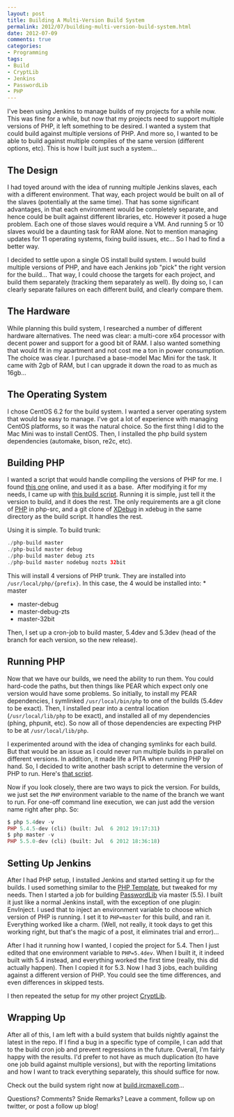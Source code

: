 ```yaml
---
layout: post
title: Building A Multi-Version Build System
permalink: 2012/07/building-multi-version-build-system.html
date: 2012-07-09
comments: true
categories:
- Programming
tags:
- Build
- CryptLib
- Jenkins
- PasswordLib
- PHP
---
```


I've been using Jenkins to manage builds of my projects for a while now. This was fine for a while, but now that my projects need to support multiple versions of PHP, it left something to be desired. I wanted a system that could build against multiple versions of PHP. And more so, I wanted to be able to build against multiple compiles of the same version (different options, etc). This is how I built just such a system...<!--more-->
## The Design


I had toyed around with the idea of running multiple Jenkins slaves, each with a different environment. That way, each project would be built on all of the slaves (potentially at the same time). That has some significant advantages, in that each environment would be completely separate, and hence could be built against different libraries, etc. However it posed a huge problem. Each one of those slaves would require a VM. And running 5 or 10 slaves would be a daunting task for RAM alone. Not to mention managing updates for 11 operating systems, fixing build issues, etc... So I had to find a better way.

I decided to settle upon a single OS install build system. I would build multiple versions of PHP, and have each Jenkins job "pick" the right version for the build... That way, I could choose the targets for each project, and build them separately (tracking them separately as well). By doing so, I can clearly separate failures on each different build, and clearly compare them.
## The Hardware


While planning this build system, I researched a number of different hardware alternatives. The need was clear: a multi-core x64 processor with decent power and support for a good bit of RAM. I also wanted something that would fit in my apartment and not cost me a ton in power consumption. The choice was clear. I purchased a base-model Mac Mini for the task. It came with 2gb of RAM, but I can upgrade it down the road to as much as 16gb... 
## The Operating System


I chose CentOS 6.2 for the build system. I wanted a server operating system that would be easy to manage. I've got a lot of experience with managing CentOS platforms, so it was the natural choice. So the first thing I did to the Mac Mini was to install CentOS. Then, I installed the php build system dependencies (automake, bison, re2c, etc).
## Building PHP


I wanted a script that would handle compiling the versions of PHP for me. I found [this one](http://derickrethans.nl/multiple-php-version-setup.html) online, and used it as a base.  After modifying it for my needs, I came up with [this build script](https://gist.github.com/3071768). Running it is simple, just tell it the version to build, and it does the rest. The only requirements are a git clone of [PHP](https://github.com/php/php-src) in php-src, and a git clone of [XDebug](https://github.com/derickr/xdebug) in xdebug in the same directory as the build script. It handles the rest.

Using it is simple. To build trunk:
```php
./php-build master
./php-build master debug
./php-build master debug zts
./php-build master nodebug nozts 32bit

```


This will install 4 versions of PHP trunk. They are installed into `/usr/local/php/{prefix}`. In this case, the 4 would be installed into: * master
 * master-debug
 * master-debug-zts
 * master-32bit

Then, I set up a cron-job to build master, 5.4dev and 5.3dev (head of the branch for each version, so the new release).
## Running PHP


Now that we have our builds, we need the ability to run them. You could hard-code the paths, but then things like PEAR which expect only one version would have some problems. So initially, to install my PEAR dependencies, I symlinked `/usr/local/bin/php` to one of the builds (5.4dev to be exact). Then, I installed pear into a central location (`/usr/local/lib/php` to be exact), and installed all of my dependencies (phing, phpunit, etc). So now all of those dependencies are expecting PHP to be at `/usr/local/lib/php`.

I experimented around with the idea of changing symlinks for each build. But that would be an issue as I could never run multiple builds in parallel on different versions. In addition, it made life a PITA when running PHP by hand. So, I decided to write another bash script to determine the version of PHP to run. Here's [that script](https://gist.github.com/3071845). 

Now if you look closely, there are two ways to pick the version. For builds, we just set the `PHP` environment variable to the name of the branch we want to run. For one-off command line execution, we can just add the version name right after php. So:
```php
$ php 5.4dev -v
PHP 5.4.5-dev (cli) (built: Jul  6 2012 19:17:31) 
$ php master -v
PHP 5.5.0-dev (cli) (built: Jul  6 2012 18:36:18)

```

## Setting Up Jenkins


After I had PHP setup, I installed Jenkins and started setting it up for the builds. I used something similar to the [PHP Template](http://jenkins-php.org/), but tweaked for my needs. Then I started a job for building [PasswordLib](https://github.com/ircmaxell/PHP-PasswordLib) via master (5.5). I built it just like a normal Jenkins install, with the exception of one plugin: EnvInject. I used that to inject an environment variable to choose which version of PHP is running. I set it to `PHP=master` for this build, and ran it. Everything worked like a charm. (Well, not really, it took days to get this working right, but that's the magic of a post, it eliminates trial and error)...

After I had it running how I wanted, I copied the project for 5.4. Then I just edited that one environment variable to `PHP=5.4dev`. When I built it, it indeed built with 5.4 instead, and everything worked the first time (really, this did actually happen). Then I copied it for 5.3. Now I had 3 jobs, each building against a different version of PHP. You could see the time differences, and even differences in skipped tests.

I then repeated the setup for my other project [CryptLib](https://github.com/ircmaxell/PHP-CryptLib).
## Wrapping Up


After all of this, I am left with a build system that builds nightly against the latest in the repo. If I find a bug in a specific type of compile, I can add that to the build cron job and prevent regressions in the future. Overall, I'm fairly happy with the results. I'd prefer to not have as much duplication (to have one job build against multiple versions), but with the reporting limitations and how I want to track everything separately, this should suffice for now. 

Check out the build system right now at [build.ircmaxell.com](http://build.ircmaxell.com/)...


Questions? Comments? Snide Remarks? Leave a comment, follow up on twitter, or post a follow up blog!